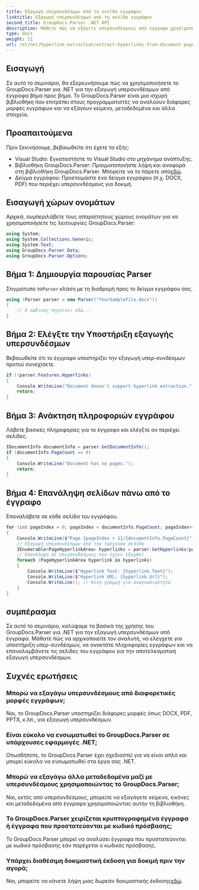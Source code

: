 ```yaml
---
title: Εξαγωγή υπερσυνδέσμων από τη σελίδα εγγράφου
linktitle: Εξαγωγή υπερσυνδέσμων από τη σελίδα εγγράφου
second_title: GroupDocs.Parser .NET API
description: Μάθετε πώς να εξάγετε υπερσυνδέσμους από έγγραφα χρησιμοποιώντας το GroupDocs.Parser για .NET. Οδηγός βήμα προς βήμα για την εξαγωγή υπερσυνδέσμων σε C#.
type: docs
weight: 11
url: /el/net/hyperlink-extraction/extract-hyperlinks-from-document-page/
---
```

## Εισαγωγή
Σε αυτό το σεμινάριο, θα εξερευνήσουμε πώς να χρησιμοποιήσετε το GroupDocs.Parser για .NET για την εξαγωγή υπερσυνδέσμων από έγγραφα βήμα προς βήμα. Το GroupDocs.Parser είναι μια ισχυρή βιβλιοθήκη που επιτρέπει στους προγραμματιστές να αναλύουν διάφορες μορφές εγγράφων και να εξάγουν κείμενο, μεταδεδομένα και άλλα στοιχεία.
## Προαπαιτούμενα
Πριν ξεκινήσουμε, βεβαιωθείτε ότι έχετε τα εξής:
- Visual Studio: Εγκαταστήστε το Visual Studio στο μηχάνημα ανάπτυξης.
-  Βιβλιοθήκη GroupDocs.Parser: Πραγματοποιήστε λήψη και αναφορά στη βιβλιοθήκη GroupDocs.Parser. Μπορείτε να το πάρετε από[εδώ](https://releases.groupdocs.com/parser/net/).
- Δείγμα εγγράφου: Προετοιμάστε ένα δείγμα εγγράφου (π.χ. DOCX, PDF) που περιέχει υπερσυνδέσμους για δοκιμή.

## Εισαγωγή χώρων ονομάτων
Αρχικά, συμπεριλάβετε τους απαραίτητους χώρους ονομάτων για να χρησιμοποιήσετε τις λειτουργίες GroupDocs.Parser:
```csharp
using System;
using System.Collections.Generic;
using System.Text;
using GroupDocs.Parser.Data;
using GroupDocs.Parser.Options;
```
## Βήμα 1: Δημιουργία παρουσίας Parser
 Στιγμιότυπο το`Parser` κλάση με τη διαδρομή προς το δείγμα εγγράφου σας.
```csharp
using (Parser parser = new Parser("YourSampleFile.docx"))
{
    // Ο κώδικας πηγαίνει εδώ...
}
```
## Βήμα 2: Ελέγξτε την Υποστήριξη εξαγωγής υπερσυνδέσμων
Βεβαιωθείτε ότι το έγγραφο υποστηρίζει την εξαγωγή υπερ-συνδέσμων προτού συνεχίσετε.
```csharp
if (!parser.Features.Hyperlinks)
{
    Console.WriteLine("Document doesn't support hyperlink extraction.");
    return;
}
```
## Βήμα 3: Ανάκτηση πληροφοριών εγγράφου
Λάβετε βασικές πληροφορίες για το έγγραφο και ελέγξτε αν περιέχει σελίδες.
```csharp
IDocumentInfo documentInfo = parser.GetDocumentInfo();
if (documentInfo.PageCount == 0)
{
    Console.WriteLine("Document has no pages.");
    return;
}
```
## Βήμα 4: Επανάληψη σελίδων πάνω από το έγγραφο
Επαναλάβετε σε κάθε σελίδα του εγγράφου.
```csharp
for (int pageIndex = 0; pageIndex < documentInfo.PageCount; pageIndex++)
{
    Console.WriteLine($"Page {pageIndex + 1}/{documentInfo.PageCount}");
    // Εξαγωγή υπερσυνδέσμων από την τρέχουσα σελίδα
    IEnumerable<PageHyperlinkArea> hyperlinks = parser.GetHyperlinks(pageIndex);
    // Επανάληψη σε υπερσυνδέσμους που έχουν εξαχθεί
    foreach (PageHyperlinkArea hyperlink in hyperlinks)
    {
        Console.WriteLine($"Hyperlink Text: {hyperlink.Text}");
        Console.WriteLine($"Hyperlink URL: {hyperlink.Url}");
        Console.WriteLine(); // Κενή γραμμή για αναγνωσιμότητα
    }
}
```

## συμπέρασμα
Σε αυτό το σεμινάριο, καλύψαμε τα βασικά της χρήσης του GroupDocs.Parser για .NET για την εξαγωγή υπερσυνδέσμων από έγγραφα. Μάθατε πώς να αρχικοποιείτε τον αναλυτή, να ελέγχετε για υποστήριξη υπερ-συνδέσμων, να ανακτάτε πληροφορίες εγγράφων και να επαναλαμβάνετε τις σελίδες του εγγράφου για την αποτελεσματική εξαγωγή υπερσυνδέσμων.

## Συχνές ερωτήσεις
### Μπορώ να εξαγάγω υπερσυνδέσμους από διαφορετικές μορφές εγγράφων;
Ναι, το GroupDocs.Parser υποστηρίζει διάφορες μορφές όπως DOCX, PDF, PPTX, κ.λπ., για εξαγωγή υπερσυνδέσμων.
### Είναι εύκολο να ενσωματωθεί το GroupDocs.Parser σε υπάρχουσες εφαρμογές .NET;
Οπωσδήποτε, το GroupDocs.Parser έχει σχεδιαστεί για να είναι απλό και μπορεί εύκολα να ενσωματωθεί στα έργα σας .NET.
### Μπορώ να εξαγάγω άλλα μεταδεδομένα μαζί με υπερσυνδέσμους χρησιμοποιώντας το GroupDocs.Parser;
Ναι, εκτός από υπερσυνδέσμους, μπορείτε να εξαγάγετε κείμενο, εικόνες και μεταδεδομένα από έγγραφα χρησιμοποιώντας αυτήν τη βιβλιοθήκη.
### Το GroupDocs.Parser χειρίζεται κρυπτογραφημένα έγγραφα ή έγγραφα που προστατεύονται με κωδικό πρόσβασης;
Το GroupDocs.Parser μπορεί να αναλύσει έγγραφα που προστατεύονται με κωδικό πρόσβασης εάν παρέχεται ο κωδικός πρόσβασης.
### Υπάρχει διαθέσιμη δοκιμαστική έκδοση για δοκιμή πριν την αγορά;
 Ναι, μπορείτε να κάνετε λήψη μιας δωρεάν δοκιμαστικής έκδοσης[εδώ](https://releases.groupdocs.com/).